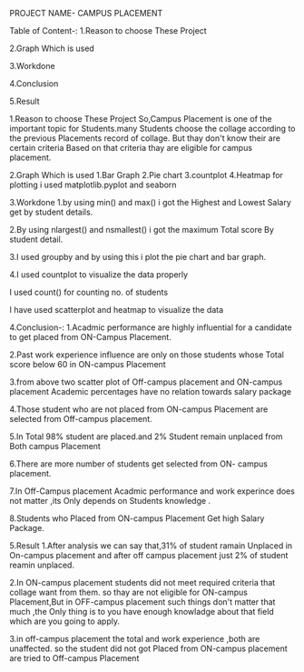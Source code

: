 PROJECT NAME- CAMPUS PLACEMENT 

Table of Content-:
1.Reason to choose These Project

2.Graph Which is used

3.Workdone

4.Conclusion

5.Result 

1.Reason to choose These Project
So,Campus Placement is one of the important topic for Students.many Students choose the collage according to the previous Placements record of collage. But thay don't know their are certain criteria Based on that criteria thay are eligible for campus placement.

2.Graph Which is used
  1.Bar Graph
  2.Pie chart
  3.countplot
  4.Heatmap
for plotting i used matplotlib.pyplot and seaborn 

3.Workdone
1.by using min() and max() i got the Highest and Lowest Salary get by student details.

2.By using nlargest() and nsmallest() i got the maximum Total score By student detail.

3.I used groupby and by using this i plot  the pie chart and bar graph.

4.I used countplot to visualize the data properly

I used count() for counting no. of students

I have used scatterplot and heatmap to visualize the data


4.Conclusion-:
1.Acadmic performance are highly influential for a candidate to get placed from ON-Campus Placement.

2.Past work experience  influence are only on those students whose Total score below 60 in ON-campus Placement

3.from above two scatter plot of Off-campus placement and ON-campus placement Academic percentages have no    relation towards salary package 

4.Those student who are not placed from ON-campus Placement are selected from Off-campus placement.

5.In Total 98% student are placed.and 2% Student remain unplaced from Both campus Placement

6.There are more number of students get selected from ON- campus placement.

7.In Off-Campus placement Acadmic performance and work experince does not matter ,its Only depends on Students knowledge .

8.Students who Placed from ON-campus Placement Get high Salary Package.

5.Result 
1.After analysis we can say that,31% of student ramain Unplaced in On-campus placement and after off campus placement just 2% of student reamin unplaced.

2.In ON-campus placement students did not meet required criteria that collage want from them. so thay are not eligible for ON-campus Placement,But in OFF-campus placement such things don't matter that much ,the Only thing is to you have enough knowladge about that field which are you going to apply.

3.in off-campus placement the total and work experience ,both are unaffected.
so the student did not got Placed from ON-campus placement are tried to Off-campus Placement
